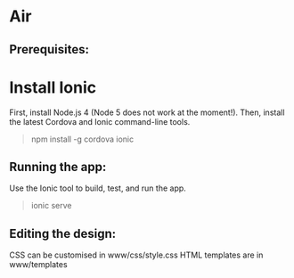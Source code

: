 Air
===

Prerequisites:
----------------
# Install Ionic
First, install Node.js 4 (Node 5 does not work at the moment!).
Then, install the latest Cordova and Ionic command-line tools.

> npm install -g cordova ionic

Running the app:
----------------
Use the Ionic tool to build, test, and run the app.

> ionic serve

Editing the design:
-------------------
CSS can be customised in www/css/style.css
HTML templates are in www/templates
